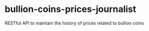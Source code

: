 # bullion-coins-prices-journalist
RESTful API to maintain the history of prices related to bullion coins
